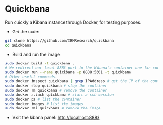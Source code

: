 # Quickbana

Run quickly a Kibana instance through Docker, for testing purposes.

- Get the code:

```sh
git clone https://github.com/IBMResearch/quickbana
cd quickbana
```

- Build and run the image

```sh
sudo docker build -t quickbana .
# We redirect our local 8888 port to the Kibana's container one for convenience.
sudo docker run --name quickbana -p 8888:5601 -t quickbana
# Other useful commands.
sudo docker inspect quickbana | grep IPAddress # get the IP of the container
sudo docker stop quickbana # stop the container
sudo docker rm quickbana # remove the container
sudo docker attach quickbana # start a ssh session
sudo docker ps # list the container
sudo docker images # list the images
sudo docker rmi quickbana # remove the image
```

- Visit the kibana panel: [http://localhost:8888](http://localhost:8888)
